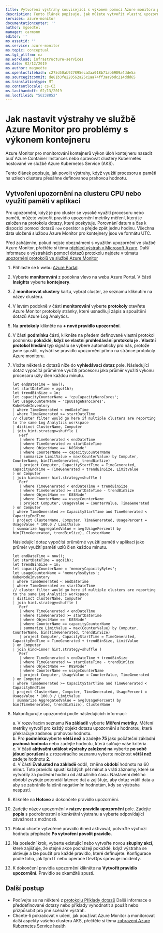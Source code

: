 ```yaml
---
title: Vytvoření výstrahy související s výkonem pomocí Azure monitoru pro kontejnery | Dokumentace Microsoftu
description: Tento článek popisuje, jak můžete vytvořit vlastní upozornění v Azure na základě dotazů protokolu pro využití paměti a procesoru ze služby Azure Monitor pro kontejnery.
services: azure-monitor
documentationcenter: ''
author: mgoedtel
manager: carmonm
editor: ''
ms.assetid: ''
ms.service: azure-monitor
ms.topic: conceptual
ms.tgt_pltfrm: na
ms.workload: infrastructure-services
ms.date: 02/12/2019
ms.author: magoedte
ms.openlocfilehash: c275d50ab927895eca3aa018b71ab6989a4dde5a
ms.sourcegitcommit: de81b3fe220562a25c1aa74ff3aa9bdc214ddd65
ms.translationtype: MT
ms.contentlocale: cs-CZ
ms.lasthandoff: 02/13/2019
ms.locfileid: "56238852"
---
```

# <a name="how-to-set-up-alerts-in-azure-monitor-for-container-performance-problems"></a>Jak nastavit výstrahy ve službě Azure Monitor pro problémy s výkonem kontejneru
Azure Monitor pro monitorování kontejnerů výkon úloh kontejneru nasadit buď Azure Container Instances nebo spravovat clustery Kubernetes hostované ve službě Azure Kubernetes Service (AKS). 

Tento článek popisuje, jak povolit výstrahy, když využití procesoru a paměti na uzlech clusteru přesáhne definovanou prahovou hodnotu.

## <a name="create-alert-on-cluster-cpu-or-memory-utilization"></a>Vytvoření upozornění na clusteru CPU nebo využití paměti v aplikaci
Pro upozornění, když je pro cluster se vysoké využití procesoru nebo paměti, můžete vytvořit pravidlo upozornění metriky měření, který je založen na protokolu dotazy, které poskytuje. Porovnání datum a čas k dispozici pomocí dotazů `now` operátor a přejde zpět jednu hodinu. Všechna data uložená službou Azure Monitor pro kontejnery jsou ve formátu UTC.  

Před zahájením, pokud nejste obeznámeni s využitím upozornění ve službě Azure Monitor, přečtěte si téma [přehled výstrah v Microsoft Azure](../platform/alerts-overview.md). Další informace o výstrahách pomocí dotazů protokolu najdete v tématu [upozornění protokolů ve službě Azure Monitor](../platform/alerts-unified-log.md)

1. Přihlaste se k webu [Azure Portal](https://portal.azure.com).
2. Vyberte **monitorování** z podokna vlevo na webu Azure Portal. V části **Insights** vyberte **kontejnery**.    
3. Z **monitorovat clustery** kartu, vybrat cluster, ze seznamu kliknutím na název clusteru.
4. V levém podokně v části **monitorování** vyberte **protokoly** otevřete Azure Monitor protokoly stránky, které usnadňují zápis a spouštění dotazů Azure Log Analytics.
5. Na **protokoly** klikněte na **+ nové pravidlo upozornění**.
6. V části **podmínku** části, klikněte na předem definované vlastní protokol podmínku **pokaždé, když se vlastní prohledávání protokolu je <logic undefined>** . **Vlastní protokol hledání** typ signálu se vybere automaticky pro nás, protože jsme spustili, vytváří se pravidlo upozornění přímo na stránce protokoly Azure monitoru.  
7. Vložte některá z dotazů níže do **vyhledávací dotaz** pole. Následující dotaz vypočítá průměrné využití procesoru jako průměr využití výkonu procesoru uzly člen každou minutu.

    ```
    let endDateTime = now();
    let startDateTime = ago(1h);
    let trendBinSize = 1m;
    let capacityCounterName = 'cpuCapacityNanoCores';
    let usageCounterName = 'cpuUsageNanoCores';
    KubeNodeInventory
    | where TimeGenerated < endDateTime
    | where TimeGenerated >= startDateTime
    // cluster filter would go here if multiple clusters are reporting to the same Log Analytics workspace
    | distinct ClusterName, Computer
    | join hint.strategy=shuffle (
       Perf
       | where TimeGenerated < endDateTime
       | where TimeGenerated >= startDateTime
       | where ObjectName == 'K8SNode'
       | where CounterName == capacityCounterName
       | summarize LimitValue = max(CounterValue) by Computer, CounterName, bin(TimeGenerated, trendBinSize)
       | project Computer, CapacityStartTime = TimeGenerated, CapacityEndTime = TimeGenerated + trendBinSize, LimitValue
    ) on Computer
    | join kind=inner hint.strategy=shuffle (
       Perf
       | where TimeGenerated < endDateTime + trendBinSize
       | where TimeGenerated >= startDateTime - trendBinSize
       | where ObjectName == 'K8SNode'
       | where CounterName == usageCounterName
       | project Computer, UsageValue = CounterValue, TimeGenerated
    ) on Computer
    | where TimeGenerated >= CapacityStartTime and TimeGenerated < CapacityEndTime
    | project ClusterName, Computer, TimeGenerated, UsagePercent = UsageValue * 100.0 / LimitValue
    | summarize AggregatedValue = avg(UsagePercent) by bin(TimeGenerated, trendBinSize), ClusterName
    ```

    Následující dotaz vypočítá průměrné využití paměti v aplikaci jako průměr využití paměti uzlů člen každou minutu.

    ```
    let endDateTime = now();
    let startDateTime = ago(1h);
    let trendBinSize = 1m;
    let capacityCounterName = 'memoryCapacityBytes';
    let usageCounterName = 'memoryRssBytes';
    KubeNodeInventory
    | where TimeGenerated < endDateTime
    | where TimeGenerated >= startDateTime
    // cluster filter would go here if multiple clusters are reporting to the same Log Analytics workspace
    | distinct ClusterName, Computer
    | join hint.strategy=shuffle (
       Perf
       | where TimeGenerated < endDateTime
       | where TimeGenerated >= startDateTime
       | where ObjectName == 'K8SNode'
       | where CounterName == capacityCounterName
       | summarize LimitValue = max(CounterValue) by Computer, CounterName, bin(TimeGenerated, trendBinSize)
       | project Computer, CapacityStartTime = TimeGenerated, CapacityEndTime = TimeGenerated + trendBinSize, LimitValue
    ) on Computer
    | join kind=inner hint.strategy=shuffle (
       Perf
       | where TimeGenerated < endDateTime + trendBinSize
       | where TimeGenerated >= startDateTime - trendBinSize
       | where ObjectName == 'K8SNode'
       | where CounterName == usageCounterName
       | project Computer, UsageValue = CounterValue, TimeGenerated
    ) on Computer
    | where TimeGenerated >= CapacityStartTime and TimeGenerated < CapacityEndTime
    | project ClusterName, Computer, TimeGenerated, UsagePercent = UsageValue * 100.0 / LimitValue
    | summarize AggregatedValue = avg(UsagePercent) by bin(TimeGenerated, trendBinSize), ClusterName
    ```

8. Nakonfigurujte upozornění podle následujících informací:

    a. V rozevíracím seznamu **Na základě** vyberte **Měření metriky**. Měření metriky vytvoří pro každý objekt dotazu upozornění s hodnotou, která překračuje zadanou prahovou hodnotu.  
    b. Pro **podmínku**vyberte **větší než** a zadejte **75** jako počáteční základní **prahová hodnota** nebo zadejte hodnotu, která splňuje vaše kritéria.  
    c. V části **aktivační událost výstrahy založené na** vyberte **po sobě jdoucí porušení** a z rozevíracího seznamu vyberte možnost **větší než** zadejte hodnotu **2**.  
    d. V části **Evaluated na základě** oddíl, změna **období** hodnotu na 60 minut. Toto pravidlo spustí každých pět minut a vrátí záznamy, které se vytvořily za poslední hodinu od aktuálního času. Nastavení delšího období zvyšuje potenciál latence dat a zajišťuje, aby dotaz vrátil data a aby se zabránilo falešně negativním hodnotám, kdy se výstraha nespustí. 

9. Klikněte na **Hotovo** a dokončete pravidlo upozornění.
10. Zadejte název upozornění v **název pravidla upozornění** pole. Zadejte **popis** s podrobnostmi o konkrétní výstrahu a vyberte odpovídající závažnost z možností.
11. Pokud chcete vytvořené pravidlo ihned aktivovat, potvrďte výchozí hodnotu přepínače **Po vytvoření povolit pravidlo**.
12. Na poslední krok, vyberte existující nebo vytvořte novou **skupiny akcí**, které zajišťuje, že stejné akce pocházejí pokaždé, když výstraha se aktivuje a lze použít pro každé pravidlo, které definujete. Konfigurace podle toho, jak tým IT nebo operace DevOps spravuje incidenty. 
13. K dokončení pravidla upozornění klikněte na **Vytvořit pravidlo upozornění**. Pravidlo se okamžitě spustí.

## <a name="next-steps"></a>Další postup

* Podívejte se na některé z [protokolu Příklady dotazů](container-insights-analyze.md#search-logs-to-analyze-data) Další informace o předdefinované dotazy nebo příklady vyhodnotit a použít nebo přizpůsobit pro jiné scénáře výstrah. 
* Chcete-li pokračovat v učení, jak používat Azure Monitor a monitorovat další aspekty vašeho clusteru AKS, přečtěte si téma [zobrazení Azure Kubernetes Service health](container-insights-analyze.md)
